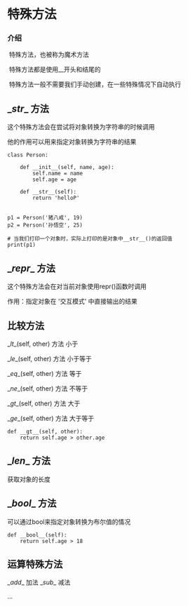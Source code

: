 # 特殊方法

### 介绍

​	特殊方法，也被称为魔术方法

​	特殊方法都是使用__开头和结尾的

​	特殊方法一般不需要我们手动创建，在一些特殊情况下自动执行

## \__str__  方法 

这个特殊方法会在尝试将对象转换为字符串的时候调用

他的作用可以用来指定对象转换为字符串的结果

```
class Person:

    def __init__(self, name, age):
        self.name = name
        self.age = age

    def __str__(self):
        return 'helloP'


p1 = Person('猪八戒', 19)
p2 = Person('孙悟空', 25)

# 当我们打印一个对象时，实际上打印的是对象中__str__()的返回值
print(p1)

```



## \__repr__ 方法

这个特殊方法会在对当前对象使用repr()函数时调用

作用：指定对象在 '交互模式' 中直接输出的结果

## 比较方法

\__lt__(self, other) 方法  小于

\__le__(self, other) 方法 小于等于

\__eq__(self, other) 方法 等于

\__ne__(self, other) 方法 不等于 

\__gt__(self, other) 方法  大于

\__ge__(self, other) 方法  大于等于

```
def __gt__(self, other):
    return self.age > other.age
```

## \__len__ 方法

获取对象的长度

## \__bool__ 方法

可以通过bool来指定对象转换为布尔值的情况

```
def __bool__(self):
    return self.age > 18
```

## 运算特殊方法

\__add__ 加法 
\__sub__ 减法

...